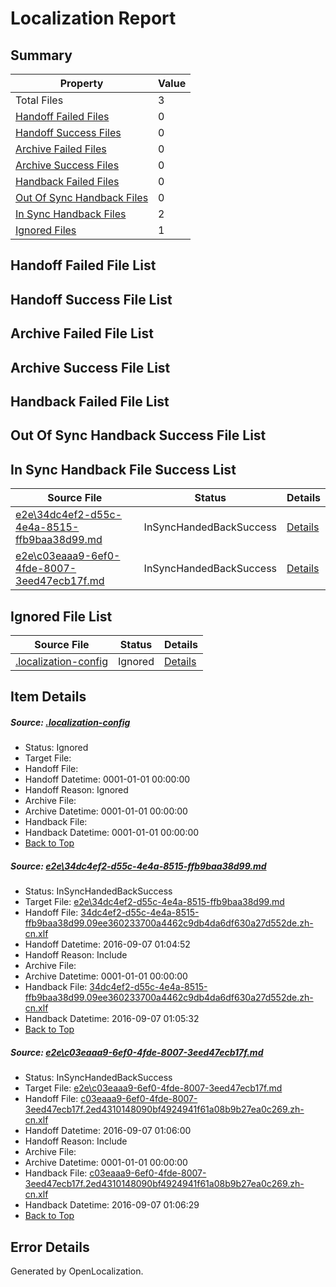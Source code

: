 # <a name='report-top'></a> Localization Report

## Summary
 Property | Value 
 -------- | ----- 
 Total Files | 3
[ Handoff Failed Files ](#handoff-failed-list)| 0
[ Handoff Success Files ](#handoff-success-list)| 0
[ Archive Failed Files ](#archive-failed-list)| 0
[ Archive Success Files ](#archive-success-list)| 0
[ Handback Failed Files ](#handback-failed-list)| 0
[ Out Of Sync Handback Files ](#outofsync-handback-success-list)| 0
[ In Sync Handback Files ](#insync-handback-success-list)| 2
[ Ignored Files ](#ignored-list)| 1

## <a name='handoff-failed-list'></a> Handoff Failed File List

## <a name='handoff-success-list'></a> Handoff Success File List

## <a name='archive-failed-list'></a> Archive Failed File List

## <a name='archive-success-list'></a> Archive Success File List

## <a name='handback-failed-list'></a> Handback Failed File List

## <a name='outofsync-handback-success-list'></a> Out Of Sync Handback Success File List

## <a name='insync-handback-success-list'></a> In Sync Handback File Success List
 Source File | Status | Details 
 ----------- | ------ | ------- 
 [e2e\34dc4ef2-d55c-4e4a-8515-ffb9baa38d99.md](https://github.com/OpenLocalizationTestOrg/ol-test0/blob/421977e98050aa6e4e4c6e0ac3733669b0c4cfd8/e2e/34dc4ef2-d55c-4e4a-8515-ffb9baa38d99.md) | InSyncHandedBackSuccess | [Details](#b69d559804d0a6d80f3da3fec3d03ed458046c661)
 [e2e\c03eaaa9-6ef0-4fde-8007-3eed47ecb17f.md](https://github.com/OpenLocalizationTestOrg/ol-test0/blob/551b1aa34a79f0fb8668f3e6fee8a181f304280b/e2e/c03eaaa9-6ef0-4fde-8007-3eed47ecb17f.md) | InSyncHandedBackSuccess | [Details](#2655f83fead6f8bbc83e53e680ec909729483aa62)

## <a name='ignored-list'></a> Ignored File List
 Source File | Status | Details 
 ----------- | ------ | ------- 
 [.localization-config](https://github.com/OpenLocalizationTestOrg/ol-test0/blob/551b1aa34a79f0fb8668f3e6fee8a181f304280b/.localization-config) | Ignored | [Details](#3d4f252ac210baf56311d7e97dcc2db10974dbd20)

## Item Details
##### <a name='3d4f252ac210baf56311d7e97dcc2db10974dbd20'></a> Source: [.localization-config](https://github.com/OpenLocalizationTestOrg/ol-test0/blob/551b1aa34a79f0fb8668f3e6fee8a181f304280b/.localization-config)
* Status: Ignored
* Target File: 
* Handoff File: 
* Handoff Datetime: 0001-01-01 00:00:00
* Handoff Reason: Ignored
* Archive File: 
* Archive Datetime: 0001-01-01 00:00:00
* Handback File: 
* Handback Datetime: 0001-01-01 00:00:00
* [Back to Top](#report-top)

##### <a name='b69d559804d0a6d80f3da3fec3d03ed458046c661'></a> Source: [e2e\34dc4ef2-d55c-4e4a-8515-ffb9baa38d99.md](https://github.com/OpenLocalizationTestOrg/ol-test0/blob/421977e98050aa6e4e4c6e0ac3733669b0c4cfd8/e2e/34dc4ef2-d55c-4e4a-8515-ffb9baa38d99.md)
* Status: InSyncHandedBackSuccess
* Target File: [e2e\34dc4ef2-d55c-4e4a-8515-ffb9baa38d99.md](https://github.com/OpenLocalizationTestOrg/ol-test0-zhcn/blob/92c708e922e931c15b1c6cb3c7ac752947fe2abf/e2e/34dc4ef2-d55c-4e4a-8515-ffb9baa38d99.md)
* Handoff File: [34dc4ef2-d55c-4e4a-8515-ffb9baa38d99.09ee360233700a4462c9db4da6df630a27d552de.zh-cn.xlf](https://github.com/OpenLocalizationTestOrg/ol-test0-handoff/blob/5df8a9e8e17caed5421a4c1dcf86a33ed01394fa/ol-handoff/OpenLocalizationTestOrg/ol-test0-zhcn/ci/ht/34dc4ef2-d55c-4e4a-8515-ffb9baa38d99.09ee360233700a4462c9db4da6df630a27d552de.zh-cn.xlf)
* Handoff Datetime: 2016-09-07 01:04:52
* Handoff Reason: Include
* Archive File: 
* Archive Datetime: 0001-01-01 00:00:00
* Handback File: [34dc4ef2-d55c-4e4a-8515-ffb9baa38d99.09ee360233700a4462c9db4da6df630a27d552de.zh-cn.xlf](https://github.com/OpenLocalizationTestOrg/ol-test0-handback/blob/1e640d9d317f4b0f775a77351424fe7d2d83bc47/ol-handback/OpenLocalizationTestOrg/ol-test0-zhcn/ci/ht/34dc4ef2-d55c-4e4a-8515-ffb9baa38d99.09ee360233700a4462c9db4da6df630a27d552de.zh-cn.xlf)
* Handback Datetime: 2016-09-07 01:05:32
* [Back to Top](#report-top)

##### <a name='2655f83fead6f8bbc83e53e680ec909729483aa62'></a> Source: [e2e\c03eaaa9-6ef0-4fde-8007-3eed47ecb17f.md](https://github.com/OpenLocalizationTestOrg/ol-test0/blob/551b1aa34a79f0fb8668f3e6fee8a181f304280b/e2e/c03eaaa9-6ef0-4fde-8007-3eed47ecb17f.md)
* Status: InSyncHandedBackSuccess
* Target File: [e2e\c03eaaa9-6ef0-4fde-8007-3eed47ecb17f.md](https://github.com/OpenLocalizationTestOrg/ol-test0-zhcn/blob/55a81b561c5d790dd503d87289e5e4b870383b4b/e2e/c03eaaa9-6ef0-4fde-8007-3eed47ecb17f.md)
* Handoff File: [c03eaaa9-6ef0-4fde-8007-3eed47ecb17f.2ed4310148090bf4924941f61a08b9b27ea0c269.zh-cn.xlf](https://github.com/OpenLocalizationTestOrg/ol-test0-handoff/blob/d3c1d62d2dc5fcf719c87514c22ca17d1aac0ae2/ol-handoff/OpenLocalizationTestOrg/ol-test0-zhcn/ci/ht/c03eaaa9-6ef0-4fde-8007-3eed47ecb17f.2ed4310148090bf4924941f61a08b9b27ea0c269.zh-cn.xlf)
* Handoff Datetime: 2016-09-07 01:06:00
* Handoff Reason: Include
* Archive File: 
* Archive Datetime: 0001-01-01 00:00:00
* Handback File: [c03eaaa9-6ef0-4fde-8007-3eed47ecb17f.2ed4310148090bf4924941f61a08b9b27ea0c269.zh-cn.xlf](https://github.com/OpenLocalizationTestOrg/ol-test0-handback/blob/a545e76c6b675318e18cd8400d97cd73ab08ffab/ol-handback/OpenLocalizationTestOrg/ol-test0-zhcn/ci/ht/c03eaaa9-6ef0-4fde-8007-3eed47ecb17f.2ed4310148090bf4924941f61a08b9b27ea0c269.zh-cn.xlf)
* Handback Datetime: 2016-09-07 01:06:29
* [Back to Top](#report-top)


## Error Details

Generated by OpenLocalization.
